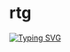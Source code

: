# rtg

[![Typing SVG](https://readme-typing-svg.demolab.com/?lines=Hi+There!+👋🏻;This+is+Ravi+Teja)](https://git.io/typing-svg)
